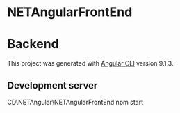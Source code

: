 # NETAngularFrontEnd


# Backend

This project was generated with [Angular CLI](https://github.com/angular/angular-cli) version 9.1.3.

## Development server


CD\NETAngular\NETAngularFrontEnd
npm start